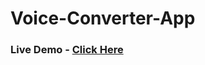 ﻿# Voice-Converter-App
### Live Demo - [Click Here](https://65035f56974ccb007a14abeb--poetic-sunflower-62019b.netlify.app/)
